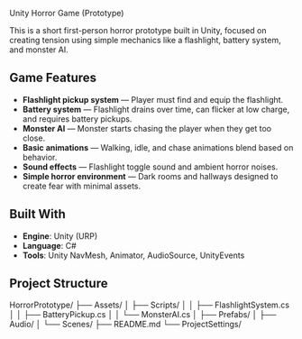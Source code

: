  Unity Horror Game (Prototype)

This is a short first-person horror prototype built in Unity, focused on creating tension using simple mechanics like a flashlight, battery system, and monster AI.

## Game Features

- **Flashlight pickup system** — Player must find and equip the flashlight.
- **Battery system** — Flashlight drains over time, can flicker at low charge, and requires battery pickups.
- **Monster AI** — Monster starts chasing the player when they get too close.
- **Basic animations** — Walking, idle, and chase animations blend based on behavior.
- **Sound effects** — Flashlight toggle sound and ambient horror noises.
- **Simple horror environment** — Dark rooms and hallways designed to create fear with minimal assets.

##  Built With

- **Engine**: Unity (URP)
- **Language**: C#
- **Tools**: Unity NavMesh, Animator, AudioSource, UnityEvents

##  Project Structure
HorrorPrototype/
├── Assets/
│ ├── Scripts/
│ │ ├── FlashlightSystem.cs
│ │ ├── BatteryPickup.cs
│ │ └── MonsterAI.cs
│ ├── Prefabs/
│ ├── Audio/
│ └── Scenes/
├── README.md
└── ProjectSettings/


